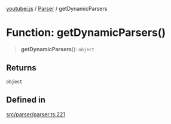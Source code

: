 [youtubei.js](../../../README.md) / [Parser](../README.md) / getDynamicParsers

# Function: getDynamicParsers()

> **getDynamicParsers**(): `object`

## Returns

`object`

## Defined in

[src/parser/parser.ts:221](https://github.com/LuanRT/YouTube.js/blob/fc5571629eca037af7de03f4b903da6add1f300b/src/parser/parser.ts#L221)
